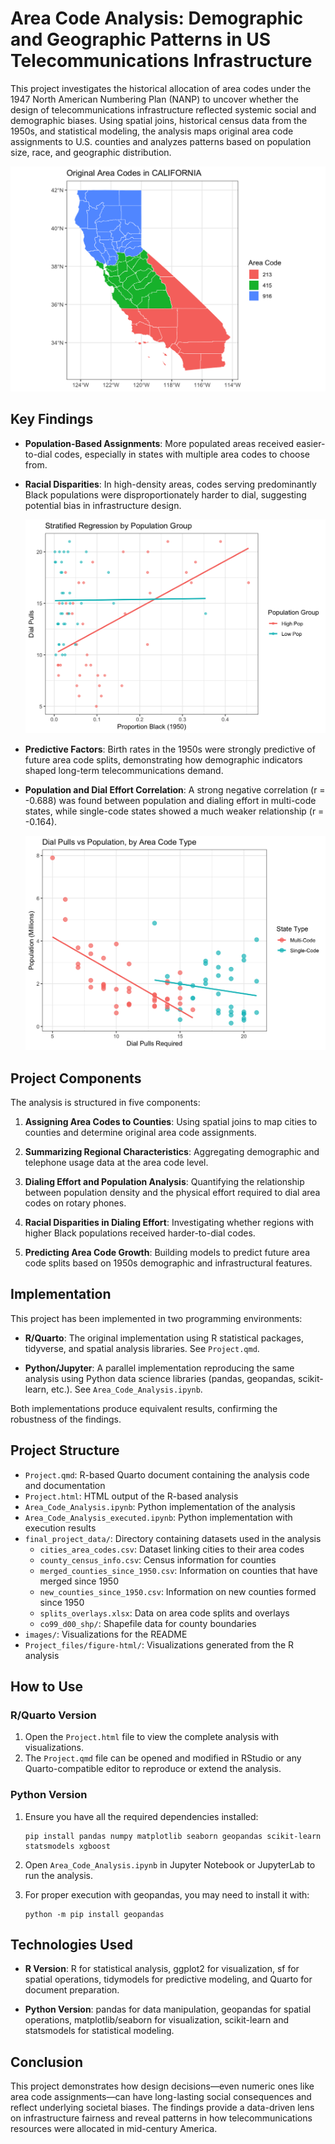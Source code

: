 # Area Code Analysis: Demographic and Geographic Patterns in US Telecommunications Infrastructure

This project investigates the historical allocation of area codes under the 1947 North American Numbering Plan (NANP) to uncover whether the design of telecommunications infrastructure reflected systemic social and demographic biases. Using spatial joins, historical census data from the 1950s, and statistical modeling, the analysis maps original area code assignments to U.S. counties and analyzes patterns based on population size, race, and geographic distribution.

![California Area Codes](images/california_area_codes.png)

## Key Findings

- **Population-Based Assignments**: More populated areas received easier-to-dial codes, especially in states with multiple area codes to choose from.

- **Racial Disparities**: In high-density areas, codes serving predominantly Black populations were disproportionately harder to dial, suggesting potential bias in infrastructure design.

  ![Racial Disparities in Dialing Effort](images/racial_disparities.png)

- **Predictive Factors**: Birth rates in the 1950s were strongly predictive of future area code splits, demonstrating how demographic indicators shaped long-term telecommunications demand.

- **Population and Dial Effort Correlation**: A strong negative correlation (r = -0.688) was found between population and dialing effort in multi-code states, while single-code states showed a much weaker relationship (r = -0.164).

  ![Population vs Dial Effort](images/population_dial_effort.png)

## Project Components

The analysis is structured in five components:

1. **Assigning Area Codes to Counties**: Using spatial joins to map cities to counties and determine original area code assignments.

2. **Summarizing Regional Characteristics**: Aggregating demographic and telephone usage data at the area code level.

3. **Dialing Effort and Population Analysis**: Quantifying the relationship between population density and the physical effort required to dial area codes on rotary phones.

4. **Racial Disparities in Dialing Effort**: Investigating whether regions with higher Black populations received harder-to-dial codes.

5. **Predicting Area Code Growth**: Building models to predict future area code splits based on 1950s demographic and infrastructural features.

## Implementation

This project has been implemented in two programming environments:

- **R/Quarto**: The original implementation using R statistical packages, tidyverse, and spatial analysis libraries. See `Project.qmd`.

- **Python/Jupyter**: A parallel implementation reproducing the same analysis using Python data science libraries (pandas, geopandas, scikit-learn, etc.). See `Area_Code_Analysis.ipynb`.

Both implementations produce equivalent results, confirming the robustness of the findings.

## Project Structure

- `Project.qmd`: R-based Quarto document containing the analysis code and documentation
- `Project.html`: HTML output of the R-based analysis
- `Area_Code_Analysis.ipynb`: Python implementation of the analysis
- `Area_Code_Analysis_executed.ipynb`: Python implementation with execution results
- `final_project_data/`: Directory containing datasets used in the analysis
  - `cities_area_codes.csv`: Dataset linking cities to their area codes
  - `county_census_info.csv`: Census information for counties
  - `merged_counties_since_1950.csv`: Information on counties that have merged since 1950
  - `new_counties_since_1950.csv`: Information on new counties formed since 1950
  - `splits_overlays.xlsx`: Data on area code splits and overlays
  - `co99_d00_shp/`: Shapefile data for county boundaries
- `images/`: Visualizations for the README
- `Project_files/figure-html/`: Visualizations generated from the R analysis

## How to Use

### R/Quarto Version

1. Open the `Project.html` file to view the complete analysis with visualizations.
2. The `Project.qmd` file can be opened and modified in RStudio or any Quarto-compatible editor to reproduce or extend the analysis.

### Python Version

1. Ensure you have all the required dependencies installed:
   ```
   pip install pandas numpy matplotlib seaborn geopandas scikit-learn statsmodels xgboost
   ```

2. Open `Area_Code_Analysis.ipynb` in Jupyter Notebook or JupyterLab to run the analysis.

3. For proper execution with geopandas, you may need to install it with:
   ```
   python -m pip install geopandas
   ```

## Technologies Used

- **R Version**: R for statistical analysis, ggplot2 for visualization, sf for spatial operations, tidymodels for predictive modeling, and Quarto for document preparation.

- **Python Version**: pandas for data manipulation, geopandas for spatial operations, matplotlib/seaborn for visualization, scikit-learn and statsmodels for statistical modeling.

## Conclusion

This project demonstrates how design decisions—even numeric ones like area code assignments—can have long-lasting social consequences and reflect underlying societal biases. The findings provide a data-driven lens on infrastructure fairness and reveal patterns in how telecommunications resources were allocated in mid-century America.
